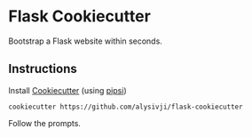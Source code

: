 # Flask Cookiecutter

Bootstrap a Flask website within seconds.

## Instructions

Install [Cookiecutter](https://cookiecutter.readthedocs.io/) (using [pipsi](https://github.com/mitsuhiko/pipsi))

```console
cookiecutter https://github.com/alysivji/flask-cookiecutter
```

Follow the prompts.
